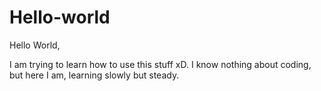 # Hello-world

Hello World,

I am trying to learn how to use this stuff xD. I know nothing about coding, but here I am, learning slowly but steady. 
